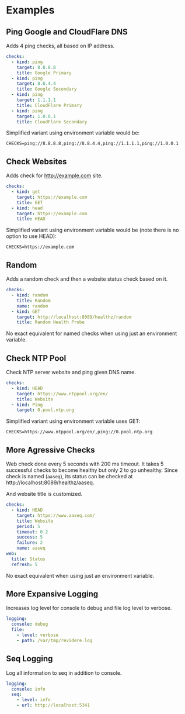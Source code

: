 # Examples

## Ping Google and CloudFlare DNS

Adds 4 ping checks, all based on IP address.

```yaml
checks:
  - kind: ping
    target: 8.8.8.8
    title: Google Primary
  - kind: ping
    target: 8.8.4.4
    title: Google Secondary
  - kind: ping
    target: 1.1.1.1
    title: CloudFlare Primary
  - kind: ping
    target: 1.0.0.1
    title: CloudFlare Secondary
```

Simplified variant using environment variable would be:
```
CHECKS=ping://8.8.8.8,ping://8.8.4.4,ping://1.1.1.1,ping://1.0.0.1
```


## Check Websites

Adds check for http://example.com site.

```yaml
checks:
  - kind: get
    target: https://example.com
    title: GET
  - kind: head
    target: https://example.com
    title: HEAD
```

Simplified variant using environment variable would be (note there is no option
to use HEAD):
```
CHECKS=https://example.com
```


## Random

Adds a random check and then a website status check based on it.

```yaml
checks:
  - kind: random
    title: Random
    name: random
  - kind: GET
    target: http://localhost:8089/healthz/random
    title: Random Health Probe
```

No exact equivalent for named checks when using just an environment variable.


## Check NTP Pool

Check NTP server website and ping given DNS name.

```yaml
checks:
  - kind: HEAD
    target: https://www.ntppool.org/en/
    title: Website
  - kind: Ping
    target: 0.pool.ntp.org
```

Simplified variant using environment variable uses GET:
```
CHECKS=https://www.ntppool.org/en/,ping://0.pool.ntp.org
```


## More Agressive Checks

Web check done every 5 seconds with 200 ms timeout. It takes 5 successful checks
to become healthy but only 2 to go unhealthy. Since check is named (`aaseq`),
its status can be checked at http://localhost:8089/healthz/aaseq.

And website title is customized.

```yaml
checks:
  - kind: HEAD
    target: https://www.aaseq.com/
    title: Website
    period: 5
    timeout: 0.2
    success: 5
    failure: 2
    name: aaseq
web:
  title: Status
  refresh: 5
```

No exact equivalent when using just an environment variable.


## More Expansive Logging

Increases log level for console to debug and file log level to verbose.

```yaml
logging:
  console: debug
  file:
    - level: verbose
    - path: /var/tmp/revidere.log
```


## Seq Logging

Log all information to seq in addition to console.

```yaml
logging:
  console: info
  seq:
    - level: info
    - url: http://localhost:5341
```
